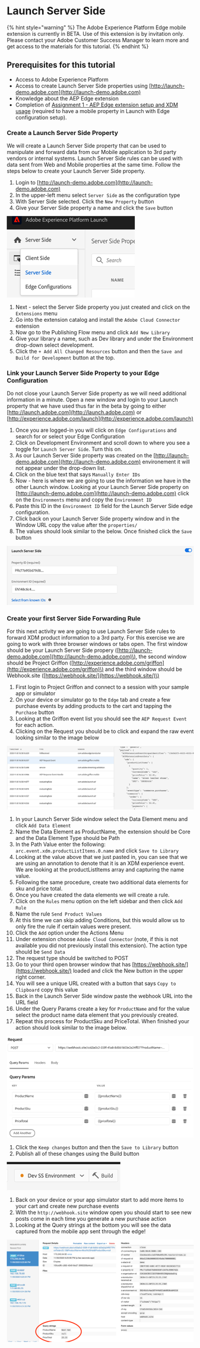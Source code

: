 # Launch Server Side

{% hint style="warning" %}
The Adobe Experience Platform Edge mobile extension is currently in BETA. Use of this extension is by invitation only. Please contact your Adobe Customer Success Manager to learn more and get access to the materials for this tutorial.
{% endhint %}

## Prerequisites for this tutorial

* Access to Adobe Experience Platform
* Access to create Launch Server Side properties using [http://launch-demo.adobe.com](http://launch-demo.adobe.com)
* Knowledge about the AEP Edge extension
* Completion of [Assignment 1 - AEP Edge extension setup and XDM usage](https://aep-sdks.gitbook.io/docs/beta/experience-platform-extension/tutorials/tutorial-1-edge-extension-setup) \(required to have a mobile property in Launch with Edge configuration setup\).

### Create a Launch Server Side Property

We will create a Launch Server Side property that can be used to manipulate and forward data from our Mobile application to 3rd party vendors or internal systems. Launch Server Side rules can be used with data sent from Web and Mobile properties at the same time. Follow the steps below to create your Launch Server Side property.

1. Login to [http://launch-demo.adobe.com](http://launch-demo.adobe.com)
2. In the upper-left menu select `Server Side` as the configuration type
3. With Server Side selected. Click the `New Property` button
4. Give your Server Side property a name and click the `Save` button

![Server Side Configuration](../../../.gitbook/assets/image%20%286%29.png)

1. Next - select the Server Side property you just created and click on the `Extensions` menu
2. Go into the extension catalog and install the `Adobe Cloud Connector` extension
3. Now go to the Publishing Flow menu and click `Add New Library`
4. Give your library a name, such as Dev library and under the Environment drop-down select development. 
5. Click the `+ Add All Changed Resources` button and then the `Save and Build for Development` button at the top. 

### Link your Launch Server Side Property to your Edge Configuration

Do not close your Launch Server Side property as we will need additional information in a minute. Open a new window and login to your Launch property that we have used thus far in the beta by going to either [http://launch.adobe.com](http://launch.adobe.com) or [http://experience.adobe.com/launch](http://experience.adobe.com/launch)

1. Once you are logged-in you will click on `Edge Configurations` and search for or select your Edge Configuration
2. Click on Development Environment and scroll down to where you see a toggle for `Launch Server Side`. Turn this on.
3. As our Launch Server Side property was created on the [http://launch-demo.adobe.com](http://launch-demo.adobe.com) environement it will not appear under the drop-down list. 
4. Click on the blue text that says `Manually Enter IDs`
5. Now - here is where we are going to use the information we have in the other Launch window. Looking at your Launch Server Side property on [http://launch-demo.adobe.com](http://launch-demo.adobe.com) click on the `Environments` menu and copy the `Environment ID`
6. Paste this ID in the `Environment ID` field for the Launch Server Side edge configuration.
7. Click back on your Launch Server Side property window and in the Window URL copy the value after the `properties/`
8. The values should look similar to the below. Once finished click the `Save` button

![Manually adding environment ID and property ID to your Edge Configuration](../../../.gitbook/assets/image%20%284%29.png)

### Create your first Server Side Forwarding Rule

For this next activity we are going to use Launch Server Side rules to forward XDM product information to a 3rd party. For this exercise we are going to work with three browser windows or tabs open. The first window should be your Launch Server Side propery \([http://launch-demo.adobe.com](http://launch-demo.adobe.com)\), the second window should be Project Griffon \([http://experience.adobe.com/griffon](http://experience.adobe.com/griffon)\) and the third window should be Webhook.site \([https://webhook.site/](https://webhook.site/)\)

1. First login to Project Griffon and connect to a session with your sample app or simulator
2. On your device or simulator go to the `Edge` tab and create a few purchase events by adding products to the cart and tapping the `Purchase` button
3. Looking at the Griffon event list you should see the `AEP Request Event` for each action. 
4. Clicking on the Request you should be to click and expand the raw event looking similar to the image below

![AEP Request Raw Event](../../../.gitbook/assets/image%20%289%29%20%281%29.png)

1. In your Launch Server Side window select the Data Element menu and click `Add Data Element`
2. Name the Data Element as ProductName, the extension should be Core and the Data Element Type should be Path
3. In the Path Value enter the following: `arc.event.xdm.productListItems.0.name` and click `Save to Library`
4. Looking at the value above that we just pasted in, you can see that we are using an annotation to denote that it is an XDM experience event. We are looking at the productListItems array and capturing the name value. 
5. Following the same procedure, create two additional data elements for sku and price total. 
6. Once you have created the data elements we will create a rule.
7. Click on the `Rules` menu option on the left sidebar and then click `Add Rule`
8. Name the rule `Send Product Values`
9. At this time we can skip adding Conditions, but this would allow us to only fire the rule if certain values were present. 
10. Click the `Add` option under the Actions Menu
11. Under extension choose `Adobe Cloud Connector` \(note, if this is not available you did not previously install this extension\). The action type should be `Send Data`
12. The request type should be switched to POST
13. Go to your third open browser window that has [https://webhook.site/](https://webhook.site/) loaded and click the New button in the upper right corner. 
14. You will see a unique URL created with a button that says `Copy to Clipboard` copy this value
15. Back in the Launch Server Side window paste the webhook URL into the URL field
16. Under the Query Params create a key for `ProductName` and for the value select the product name data element that you previously created. 
17. Repeat this process for ProductSku and PriceTotal. When finished your action should look similar to the image below. 

![Server Side Forwarding Rule](../../../.gitbook/assets/image%20%287%29.png)

1. Click the `Keep changes` button and then the `Save to Library` button 
2. Publish all of these changes using the Build button 

![Publish all recent changes](../../../.gitbook/assets/image%20%288%29.png)

1. Back on your device or your app simulator start to add more items to your cart and create new purchase events
2. With the `http://webhook.site` window open you should start to see new posts come in each time you generate a new purchase action
3. Looking at the Query strings at the bottom you will see the data captured from the mobile app sent through the edge!

![Mobile Sample App data sent from the edge](../../../.gitbook/assets/mobileedgedata.png)

